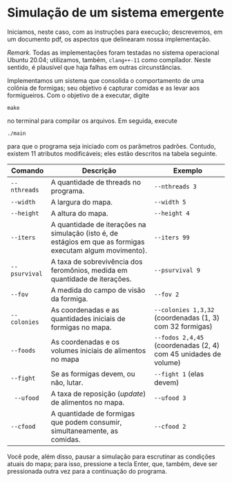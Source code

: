 # Simulação de um sistema emergente 

Iniciamos, neste caso, com as instruções para execução; descrevemos, em um documento pdf, os aspectos que delinearam nossa implementação. 

*Remark.* Todas as implementações foram testadas no sistema operacional Ubuntu 20.04; utilizamos, também, `clang++-11` como compilador. Neste sentido, é plausível que haja falhas em outras circunstâncias. 
  
Implementamos um sistema que consolida o comportamento de uma colônia de formigas; seu objetivo é capturar comidas e as levar aos formigueiros. Com o objetivo de a executar, digite 

```
make 
``` 

no terminal para compilar os arquivos. Em seguida, execute 

``` 
./main 
```

para que o programa seja iniciado com os parâmetros padrões. Contudo, existem 11 atributos modificáveis; eles estão descritos na tabela seguinte. 

| Comando | Descrição | Exemplo | 
| ------- | --------- | ------- | 
| `--nthreads` | A quantidade de threads no programa. | `--nthreads 3` | 
| `--width` | A largura do mapa. | `--width 5` | 
| `--height` | A altura do mapa. | `--height 4` | 
| `--iters` | A quantidade de iterações na simulação (isto é, de estágios em que as formigas executam algum movimento). | `--iters 99` |  
| `--psurvival` | A taxa de sobrevivência dos feromônios, medida em quantidade de iterações. | `--psurvival 9` | 
| `--fov` | A medida do campo de visão da formiga. | `--fov 2` | 
| `--colonies` | As coordenadas e as quantidades iniciais de formigas no mapa. | `--colonies 1,3,32` (coordenadas (1, 3) com 32 formigas) | 
| `--foods` | As coordenadas e os volumes iniciais de alimentos no mapa | `--fodos 2,4,45` (coordenadas (2, 4) com 45 unidades de volume) | 
| `--fight` | Se as formigas devem, ou não, lutar. | `--fight 1` (elas devem) | 
| ` --ufood` | A taxa de reposição (*update*) de alimentos no mapa. | `--ufood 3` | 
| `--cfood` | A quantidade de formigas que podem consumir, simultaneamente, as comidas. | `--cfood 2` | 

Você pode, além disso, pausar a simulação para escrutinar as condições atuais do mapa; para isso, pressione a tecla Enter, que, também, deve ser pressionada outra vez para a continuação do programa. 

